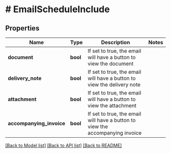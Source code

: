 # # EmailScheduleInclude

## Properties

Name | Type | Description | Notes
------------ | ------------- | ------------- | -------------
**document** | **bool** | If set to true, the email will have a button to view the document |
**delivery_note** | **bool** | If set to true, the email will have a button to view the delivery note |
**attachment** | **bool** | If set to true, the email will have a button to view the attachment |
**accompanying_invoice** | **bool** | If set to true, the email will have a button to view the accompanying invoice |

[[Back to Model list]](../../README.md#models) [[Back to API list]](../../README.md#endpoints) [[Back to README]](../../README.md)
